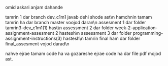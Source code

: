 omid askari 
anjam dahande
 
tamrin 1 dar branch dev_c1m1 javab dehi shode ast\n
hamchnin tamam tamrin ha dar branch master voojod daran\n
assesment 1 dar folder tamrin3-dev_c1m1(1) hast\n
assessment 2 dar folder week-2-application-assignment-assesment 2 hastesh\n
assessment 3 dar folder programming-assignment-instructions(3) hastesh\n
tamrin final ham dar folder final_assesment vojod darad\n

nahve ejrae tamam code ha va gozareshe ejrae code ha  dar file pdf mojod ast.
